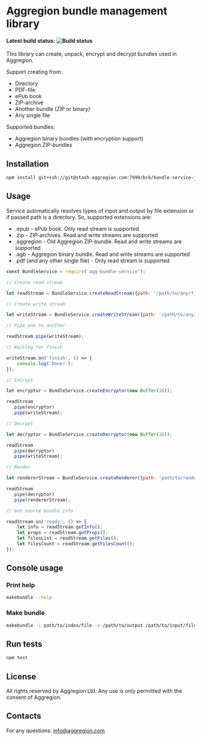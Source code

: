 # Aggregion bundle management library

#### Latest build status: ![Build status](https://bamboo.aggregion.com/plugins/servlet/buildStatusImage/AG-BS)

This library can create, unpack, encrypt and decrypt bundles used in Aggregion.

Support creating from:
* Directory
* PDF-file
* ePub book
* ZIP-archive
* Another bundle (ZIP or binary)
* Any single file

Supported bundles:
* Aggregion binary bundles (with encryption support)
* Aggregion ZIP-bundles

## Installation

```sh
npm install git+ssh://git@stash.aggregion.com:7999/bck/bundle-service-js.git --save
```

## Usage


Service automatically resolves types of input and output by file extension or if passed path is a directory. So, supported extensions are:

* .epub - ePub book. Only read stream is supported
* .zip - ZIP-archives. Read and write streams are supported
* .aggregion - Old Aggregion ZIP-bundle. Read and write streams are supported
* .agb - Aggregion binary bundle. Read and write streams are supported
* .pdf (and any other single file) - Only read stream is supported

```javascript
const BundleService = require('agg-bundle-service');

// Create read stream

let readStream = BundleService.createReadStream({path: '/path/to/any/file/or/directory/example.epub'});

// Create write stream

let writeStream = BundleService.createWriteStream({path: '/path/to/any/file/example.agb'});

// Pipe one to another

readStream.pipe(writeStream);

// Waiting for finish

writeStream.on('finish', () => {
    console.log('Done!');
});

// Encrypt

let encryptor = BundleService.createEncryptor(new Buffer(16));

readStream
  .pipe(encryptor)
  .pipe(writeStream);

// Decrypt

let decryptor = BundleService.createDecryptor(new Buffer(16));

readStream
  .pipe(decryptor)
  .pipe(writeStream);

// Render

let rendererStream = BundleService.createRenderer({path: 'path/to/render.pdf', pages: [1, 2, '3-10']});

readStream
  .pipe(decryptor)
  .pipe(rendererStream);

// Get source bundle info

readStream.on('ready', () => {
    let info = readStream.getInfo();
    let props = readStream.getProps();
    let filesList = readStream.getFiles();
    let filesCount = readStream.getFilesCount();
});

```
## Console usage

### Print help

```sh
makebundle --help
```
### Make bundle

```sh
makebundle -i path/to/index/file -o /path/to/output /path/to/input/file/or/directory
```

## Run tests

```sh
npm test
```
## License

All rights reserved by Aggregion Ltd. Any use is only permitted with the consent of Aggregion.

## Contacts

For any questions: info@aggregion.com
